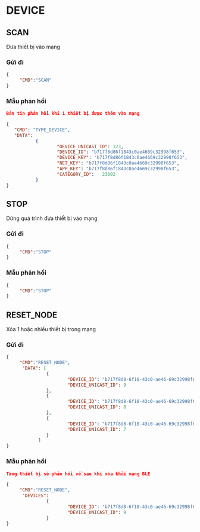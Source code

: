 # DEVICE

## SCAN
Đưa thiết bị vào mạng
### Gửi đi

```json
{
     "CMD":"SCAN"
}
```
### Mẫu phản hồi
```json
Bản tin phản hồi khi 1 thiết bị được thêm vào mạng

{
   "CMD": "TYPE_DEVICE",
   "DATA": 
           {
                   "DEVICE_UNICAST_ID": 123,
                   "DEVICE_ID": "b717f8d86f1843c0ae4669c32998f653", 
                   "DEVICE_KEY": "b717f8d86f1843c0ae4669c32998f653",
                   "NET_KEY": "b717f8d86f1843c0ae4669c32998f653",
                   "APP_KEY": "b717f8d86f1843c0ae4669c32998f653",
                   "CATEGORY_ID":   23002                
           }   
}
```

## STOP
Dừng quá trình đưa thiết bị vào mạng
### Gửi đi

```json
{
     "CMD":"STOP"
}
```
### Mẫu phản hồi
```json
{
     "CMD":"STOP"
}
```
## RESET_NODE
Xóa 1 hoặc nhiều thiết bị trong mạng
### Gửi đi

```json
{
     "CMD":"RESET_NODE",
      "DATA": [
               {
                       "DEVICE_ID": "b717f8d8-6f18-43c0-ae46-69c32998f653",
                       "DEVICE_UNICAST_ID": 9
               },
               {
                       "DEVICE_ID": "b717f8d8-6f18-43c0-ae46-69c32998f654",
                       "DEVICE_UNICAST_ID": 8
               },
               {
                       "DEVICE_ID": "b717f8d8-6f18-43c0-ae46-69c32998f655",
                       "DEVICE_UNICAST_ID": 7
               }
            ]
}
```
### Mẫu phản hồi
```json
Từng thiết bị sẽ phản hồi về sau khi xóa khỏi mạng BLE

{
     "CMD":"RESET_NODE",
      "DEVICES": 
               {
                       "DEVICE_ID": "b717f8d8-6f18-43c0-ae46-69c32998f653",
                       "DEVICE_UNICAST_ID": 9
               }
}
```